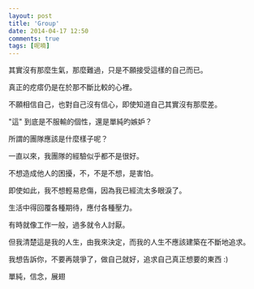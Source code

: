 ```yaml
---
layout: post
title: 'Group'
date: 2014-04-17 12:50
comments: true
tags: [呢喃]
---
```

其實沒有那麼生氣，那麼難過，只是不願接受這樣的自己而已。

真正的疙瘩仍是在於那不斷比較的心裡。

不願相信自己，也對自己沒有信心，即使知道自己其實沒有那麼差。

"這" 到底是不服輸的個性，還是單純旳嫉妒？

所謂的團隊應該是什麼樣子呢？

一直以來，我團隊的經驗似乎都不是很好。

不想造成他人的困擾，不，不是不想，是害怕。

即使如此，我不想輕易悲傷，因為我已經流太多眼淚了。

生活中得回覆各種期待，應付各種壓力。

有時就像工作一般，過多就令人討厭。

但我清楚這是我的人生，由我來決定，而我的人生不應該建築在不斷地追求。

我想告訴你，不要再競爭了，做自己就好，追求自己真正想要的東西 :)

單純，信念，展翅